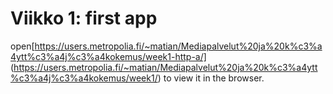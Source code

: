 # Viikko 1: first app
open[https://users.metropolia.fi/~matian/Mediapalvelut%20ja%20k%c3%a4ytt%c3%a4j%c3%a4kokemus/week1-http-a/] (https://users.metropolia.fi/~matian/Mediapalvelut%20ja%20k%c3%a4ytt%c3%a4j%c3%a4kokemus/week1/) to view it in the browser.
